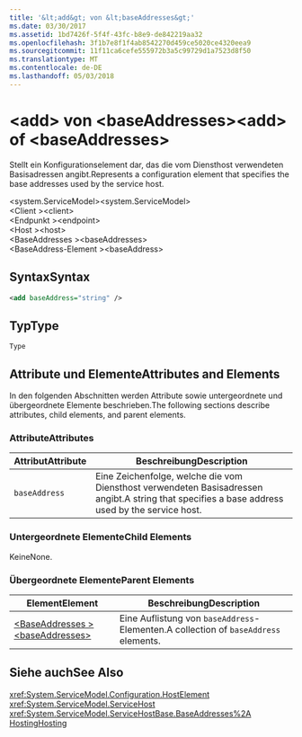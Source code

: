 ```yaml
---
title: '&lt;add&gt; von &lt;baseAddresses&gt;'
ms.date: 03/30/2017
ms.assetid: 1bd7426f-5f4f-43fc-b8e9-de842219aa32
ms.openlocfilehash: 3f1b7e8f1f4ab8542270d459ce5020ce4320eea9
ms.sourcegitcommit: 11f11ca6cefe555972b3a5c99729d1a7523d8f50
ms.translationtype: MT
ms.contentlocale: de-DE
ms.lasthandoff: 05/03/2018
---
```

# <a name="ltaddgt-of-ltbaseaddressesgt"></a><span data-ttu-id="d0629-102">&lt;add&gt; von &lt;baseAddresses&gt;</span><span class="sxs-lookup"><span data-stu-id="d0629-102">&lt;add&gt; of &lt;baseAddresses&gt;</span></span>
<span data-ttu-id="d0629-103">Stellt ein Konfigurationselement dar, das die vom Diensthost verwendeten Basisadressen angibt.</span><span class="sxs-lookup"><span data-stu-id="d0629-103">Represents a configuration element that specifies the base addresses used by the service host.</span></span>  
  
 <span data-ttu-id="d0629-104">\<system.ServiceModel></span><span class="sxs-lookup"><span data-stu-id="d0629-104">\<system.ServiceModel></span></span>  
<span data-ttu-id="d0629-105">\<Client ></span><span class="sxs-lookup"><span data-stu-id="d0629-105">\<client></span></span>  
<span data-ttu-id="d0629-106">\<Endpunkt ></span><span class="sxs-lookup"><span data-stu-id="d0629-106">\<endpoint></span></span>  
<span data-ttu-id="d0629-107">\<Host ></span><span class="sxs-lookup"><span data-stu-id="d0629-107">\<host></span></span>  
<span data-ttu-id="d0629-108">\<BaseAddresses ></span><span class="sxs-lookup"><span data-stu-id="d0629-108">\<baseAddresses></span></span>  
<span data-ttu-id="d0629-109">\<BaseAddress-Element ></span><span class="sxs-lookup"><span data-stu-id="d0629-109">\<baseAddress></span></span>  
  
## <a name="syntax"></a><span data-ttu-id="d0629-110">Syntax</span><span class="sxs-lookup"><span data-stu-id="d0629-110">Syntax</span></span>  
  
```xml  
<add baseAddress="string" />  
```  
  
## <a name="type"></a><span data-ttu-id="d0629-111">Typ</span><span class="sxs-lookup"><span data-stu-id="d0629-111">Type</span></span>  
 `Type`  
  
## <a name="attributes-and-elements"></a><span data-ttu-id="d0629-112">Attribute und Elemente</span><span class="sxs-lookup"><span data-stu-id="d0629-112">Attributes and Elements</span></span>  
 <span data-ttu-id="d0629-113">In den folgenden Abschnitten werden Attribute sowie untergeordnete und übergeordnete Elemente beschrieben.</span><span class="sxs-lookup"><span data-stu-id="d0629-113">The following sections describe attributes, child elements, and parent elements.</span></span>  
  
### <a name="attributes"></a><span data-ttu-id="d0629-114">Attribute</span><span class="sxs-lookup"><span data-stu-id="d0629-114">Attributes</span></span>  
  
|<span data-ttu-id="d0629-115">Attribut</span><span class="sxs-lookup"><span data-stu-id="d0629-115">Attribute</span></span>|<span data-ttu-id="d0629-116">Beschreibung</span><span class="sxs-lookup"><span data-stu-id="d0629-116">Description</span></span>|  
|---------------|-----------------|  
|`baseAddress`|<span data-ttu-id="d0629-117">Eine Zeichenfolge, welche die vom Diensthost verwendeten Basisadressen angibt.</span><span class="sxs-lookup"><span data-stu-id="d0629-117">A string that specifies a base address used by the service host.</span></span>|  
  
### <a name="child-elements"></a><span data-ttu-id="d0629-118">Untergeordnete Elemente</span><span class="sxs-lookup"><span data-stu-id="d0629-118">Child Elements</span></span>  
 <span data-ttu-id="d0629-119">Keine</span><span class="sxs-lookup"><span data-stu-id="d0629-119">None.</span></span>  
  
### <a name="parent-elements"></a><span data-ttu-id="d0629-120">Übergeordnete Elemente</span><span class="sxs-lookup"><span data-stu-id="d0629-120">Parent Elements</span></span>  
  
|<span data-ttu-id="d0629-121">Element</span><span class="sxs-lookup"><span data-stu-id="d0629-121">Element</span></span>|<span data-ttu-id="d0629-122">Beschreibung</span><span class="sxs-lookup"><span data-stu-id="d0629-122">Description</span></span>|  
|-------------|-----------------|  
|[<span data-ttu-id="d0629-123">\<BaseAddresses ></span><span class="sxs-lookup"><span data-stu-id="d0629-123">\<baseAddresses></span></span>](../../../../../docs/framework/configure-apps/file-schema/wcf/baseaddresses.md)|<span data-ttu-id="d0629-124">Eine Auflistung von `baseAddress`-Elementen.</span><span class="sxs-lookup"><span data-stu-id="d0629-124">A collection of `baseAddress` elements.</span></span>|  
  
## <a name="see-also"></a><span data-ttu-id="d0629-125">Siehe auch</span><span class="sxs-lookup"><span data-stu-id="d0629-125">See Also</span></span>  
 <xref:System.ServiceModel.Configuration.HostElement>  
 <xref:System.ServiceModel.ServiceHost>  
 <xref:System.ServiceModel.ServiceHostBase.BaseAddresses%2A>  
 [<span data-ttu-id="d0629-126">Hosting</span><span class="sxs-lookup"><span data-stu-id="d0629-126">Hosting</span></span>](../../../../../docs/framework/wcf/feature-details/hosting.md)
